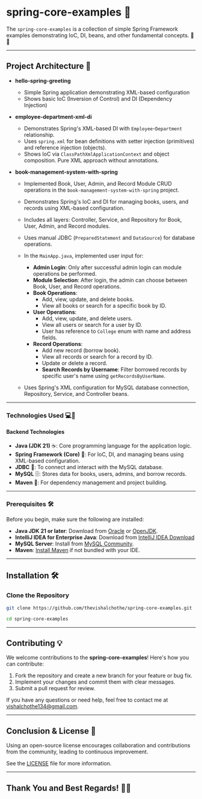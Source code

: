 # spring-core-examples 🚀

The `spring-core-examples` is a collection of simple Spring Framework examples demonstrating IoC, DI, beans, and other fundamental concepts. 📘💉

---

## Project Architecture 📂

- **hello-spring-greeting**
  - Simple Spring application demonstrating XML-based configuration
  - Shows basic IoC (Inversion of Control) and DI (Dependency Injection)

- **employee-department-xml-di**
  - Demonstrates Spring's XML-based DI with `Employee`-`Department` relationship.
  - Uses `spring.xml` for bean definitions with setter injection (primitives) and reference injection (objects).
  - Shows IoC via `ClassPathXmlApplicationContext` and object composition. Pure XML approach without annotations.

- **book-management-system-with-spring**
  - Implemented Book, User, Admin, and Record Module CRUD operations in the `book-management-system-with-spring` project.
  - Demonstrates Spring's IoC and DI for managing books, users, and records using XML-based configuration.
  - Includes all layers: Controller, Service, and Repository for Book, User, Admin, and Record modules.
  - Uses manual JDBC (`PreparedStatement` and `DataSource`) for database operations.
  - In the `MainApp.java`, implemented user input for:
    - **Admin Login**: Only after successful admin login can module operations be performed.
    - **Module Selection**: After login, the admin can choose between Book, User, and Record operations.
    - **Book Operations**:
      - Add, view, update, and delete books.
      - View all books or search for a specific book by ID.
    - **User Operations**:
      - Add, view, update, and delete users.
      - View all users or search for a user by ID.
      - User has reference to `College` enum with name and address fields.
    - **Record Operations**:
      - Add new record (borrow book).
      - View all records or search for a record by ID.
      - Update or delete a record.
      - **Search Records by Username**: Filter borrowed records by specific user's name using `getRecordsByUserName`.

  - Uses Spring's XML configuration for MySQL database connection, Repository, Service, and Controller beans.

---

### **Technologies Used** 💻🔧

#### **Backend Technologies**
- **Java (JDK 21)** ☕️: Core programming language for the application logic.
- **Spring Framework (Core)** 🌱: For IoC, DI, and managing beans using XML-based configuration.
- **JDBC** 📡: To connect and interact with the MySQL database.
- **MySQL** 🗄️: Stores data for books, users, admins, and borrow records.
- **Maven** 🧰: For dependency management and project building.

---

### **Prerequisites** 🛠️

Before you begin, make sure the following are installed:

- **Java JDK 21 or later**: Download from [Oracle](https://www.oracle.com/java/technologies/javase/jdk21-archive-downloads.html) or [OpenJDK](https://jdk.java.net/21/).
- **IntelliJ IDEA for Enterprise Java**: Download from [IntelliJ IDEA Download](https://www.jetbrains.com/idea/download/)
- **MySQL Server**: Install from [MySQL Community](https://dev.mysql.com/downloads/installer/).
- **Maven**: [Install Maven](https://maven.apache.org/install.html) if not bundled with your IDE.

---

## **Installation** 🛠️

### **Clone the Repository**

   ```bash
   git clone https://github.com/thevishalchothe/spring-core-examples.git

   cd spring-core-examples
   ```

---

## **Contributing** 💡

We welcome contributions to the **spring-core-examples**! Here's how you can contribute:

1. Fork the repository and create a new branch for your feature or bug fix.
2. Implement your changes and commit them with clear messages.
3. Submit a pull request for review.

If you have any questions or need help, feel free to contact me at [vishalchothe134@gmail.com](mailto:vishalchothe134@gmail.com).

---

## **Conclusion & License** 📜

Using an open-source license encourages collaboration and contributions from the community, leading to continuous improvement.

See the [LICENSE](https://github.com/thevishalchothe) file for more information.

---

## **Thank You and Best Regards!** 🙏🎉


